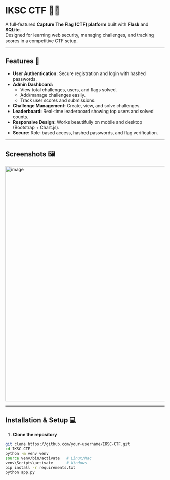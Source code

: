 # IKSC CTF 🕵️‍♂️

A full-featured **Capture The Flag (CTF) platform** built with **Flask** and **SQLite**.  
Designed for learning web security, managing challenges, and tracking scores in a competitive CTF setup.

---

## Features 🚀

- **User Authentication:** Secure registration and login with hashed passwords.
- **Admin Dashboard:**  
  - View total challenges, users, and flags solved.  
  - Add/manage challenges easily.  
  - Track user scores and submissions.
- **Challenge Management:** Create, view, and solve challenges.  
- **Leaderboard:** Real-time leaderboard showing top users and solved counts.  
- **Responsive Design:** Works beautifully on mobile and desktop (Bootstrap + Chart.js).  
- **Secure:** Role-based access, hashed passwords, and flag verification.

---

## Screenshots 🖼️
 
<img width="1592" height="743" alt="image" src="https://github.com/user-attachments/assets/686438f5-45ba-4ae5-a2c4-449cf452fc32" />

---

## Installation & Setup 💻

1. **Clone the repository**
```bash
git clone https://github.com/your-username/IKSC-CTF.git
cd IKSC-CTF
python -m venv venv
source venv/bin/activate   # Linux/Mac
venv\Scripts\activate      # Windows
pip install -r requirements.txt
python app.py

